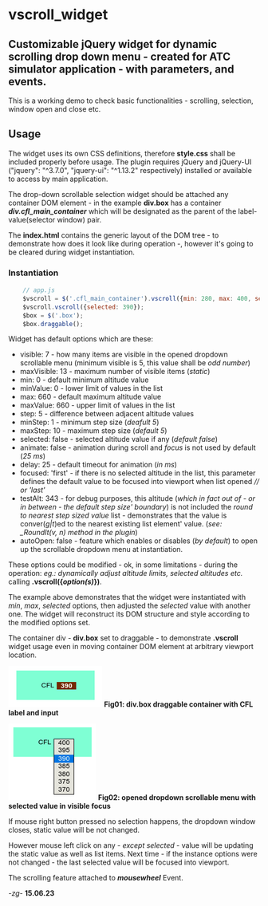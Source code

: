 # vscroll_widget

## Customizable jQuery widget for dynamic scrolling drop down menu - created for ATC simulator application - with parameters, and events.

This is a working demo to check basic functionalities - scrolling, selection, window open and close etc.

## Usage

The widget uses its own CSS definitions, therefore **style.css** shall be included properly before usage.
The plugin requires jQuery and jQuery-UI ("jquery": "^3.7.0", "jquery-ui": "^1.13.2" respectively) installed or available to access by main application.

The drop-down scrollable selection widget should be attached any container DOM element - in the example **div.box** has a container ***div.cfl_main_container*** which will be designated as the parent of the label-value(selector window) pair.

The **index.html** contains the generic layout of the DOM tree - to demonstrate how does it look like during operation -, however it's going to be cleared during widget instantiation.

### Instantiation

```javascript
    // app.js
    $vscroll = $('.cfl_main_container').vscroll({min: 280, max: 400, selected: 340});
    $vscroll.vscroll({selected: 390});
    $box = $('.box');
    $box.draggable();
```

Widget has default options which are these:

- visible: 7  - how many items are visible in the opened dropdown scrollable menu (minimum visible is 5, this value shall be *odd number*)
- maxVisible: 13  - maximum number of visible items (*static*)
- min: 0  - default minimum altitude value
- minValue: 0 - lower limit of values in the list
- max: 660  - default maximum altitude value
- maxValue: 660 - upper limit of values in the list
- step: 5 - difference between adjacent altitude values
- minStep: 1  - minimum step size (*deafult 5*)
- maxStep: 10 - maximum step size (*default 5*)
- selected: false - selected altitude value if any (*default false*)
- animate: false  - animation during scroll and *focus* is not used by default (*25 ms*)
- delay: 25 - default timeout for animation (*in ms*)
- focused: 'first'  - if there is no selected altitude in the list, this parameter defines the default value to be focused into viewport when list opened  *// or 'last'*
- testAlt: 343  - for debug purposes, this altitude (*which in fact out of - or in between - the default step size' boundary*) is not included the *round to nearest step sized value* list - demonstrates that the value is conver(*g|t*)ed to the nearest existing list element' value. (*see: _RoundIt(v, n) method in the plugin*)
- autoOpen: false - feature which enables or disables (*by default*) to open up the scrollable dropdown menu at instantiation.

These options could be modified - ok, in some limitations - during the operation: *eg.: dynamically adjust altitude limits, selected altitudes etc.* calling **.vscroll({*option(s)*})**.

The example above demonstrates that the widget were instantiated with *min*, *max*, *selected* options, then adjusted the *selected* value with another one. The widget will reconstruct its DOM structure and style according to the modified options set.

The container div - **div.box** set to draggable - to demonstrate **.vscroll** widget usage even in moving container DOM element at arbitrary viewport location.

![div.box draggable container with CFL label and input](image01.png)
**Fig01: div.box draggable container with CFL label and input**

![Alt text](image02.png)
**Fig02: opened dropdown scrollable menu with selected value in visible focus**

If mouse right button pressed no selection happens, the dropdown window closes, static value will be not changed.

However mouse left click on any - *except selected* - value will be updating the static value as well as list items. Next time - if the instance options were not changed - the last selected value will be focused into viewport.

The scrolling feature attached to ***mousewheel*** Event.

*-zg-* **15.06.23**
